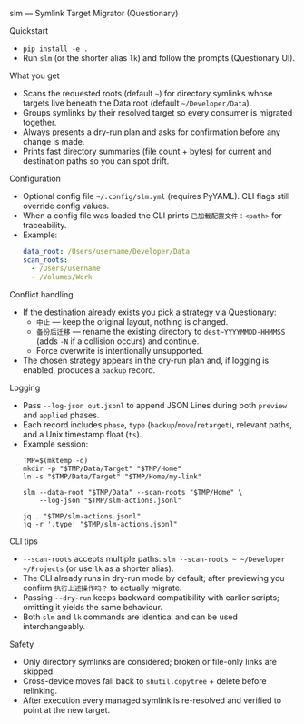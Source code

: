 slm — Symlink Target Migrator (Questionary)

Quickstart
- `pip install -e .`
- Run `slm` (or the shorter alias `lk`) and follow the prompts (Questionary UI).

What you get
- Scans the requested roots (default `~`) for directory symlinks whose targets live beneath the Data root (default `~/Developer/Data`).
- Groups symlinks by their resolved target so every consumer is migrated together.
- Always presents a dry-run plan and asks for confirmation before any change is made.
- Prints fast directory summaries (file count + bytes) for current and destination paths so you can spot drift.

Configuration
- Optional config file `~/.config/slm.yml` (requires PyYAML). CLI flags still override config values.
- When a config file was loaded the CLI prints `已加载配置文件：<path>` for traceability.
- Example:
  ```yaml
  data_root: /Users/username/Developer/Data
  scan_roots:
    - /Users/username
    - /Volumes/Work
  ```

Conflict handling
- If the destination already exists you pick a strategy via Questionary:
  - `中止` — keep the original layout, nothing is changed.
  - `备份后迁移` — rename the existing directory to `dest~YYYYMMDD-HHMMSS` (adds `-N` if a collision occurs) and continue.
  - Force overwrite is intentionally unsupported.
- The chosen strategy appears in the dry-run plan and, if logging is enabled, produces a `backup` record.

Logging
- Pass `--log-json out.jsonl` to append JSON Lines during both `preview` and `applied` phases.
- Each record includes `phase`, `type` (`backup`/`move`/`retarget`), relevant paths, and a Unix timestamp float (`ts`).
- Example session:
  ```
  TMP=$(mktemp -d)
  mkdir -p "$TMP/Data/Target" "$TMP/Home"
  ln -s "$TMP/Data/Target" "$TMP/Home/my-link"

  slm --data-root "$TMP/Data" --scan-roots "$TMP/Home" \
      --log-json "$TMP/slm-actions.jsonl"

  jq . "$TMP/slm-actions.jsonl"
  jq -r '.type' "$TMP/slm-actions.jsonl"
  ```

CLI tips
- `--scan-roots` accepts multiple paths: `slm --scan-roots ~ ~/Developer ~/Projects` (or use `lk` as a shorter alias).
- The CLI already runs in dry-run mode by default; after previewing you confirm `执行上述操作吗？` to actually migrate.
- Passing `--dry-run` keeps backward compatibility with earlier scripts; omitting it yields the same behaviour.
- Both `slm` and `lk` commands are identical and can be used interchangeably.

Safety
- Only directory symlinks are considered; broken or file-only links are skipped.
- Cross-device moves fall back to `shutil.copytree` + delete before relinking.
- After execution every managed symlink is re-resolved and verified to point at the new target.
